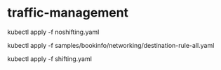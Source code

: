 # traffic-management

kubectl apply -f noshifting.yaml

kubectl apply -f samples/bookinfo/networking/destination-rule-all.yaml



kubectl apply -f shifting.yaml
